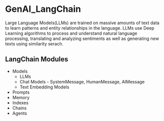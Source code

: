 # GenAI_LangChain
Large Language Models(LLMs) are trained on massive amounts of text data to learn patterns and entity relationships in the language. LLMs use Deep Learning algorithms to process and understand natural language processing, translating and analyzing sentiments as well as generating new texts using similarity serach.

## LangChain Modules
* Models
	* LLMs
	* Chat Models - SystemMessage, HumanMessage, AIMessage
	* Text Embedding Models
* Prompts
* Memory
* Indexes
* Chains
* Agents
